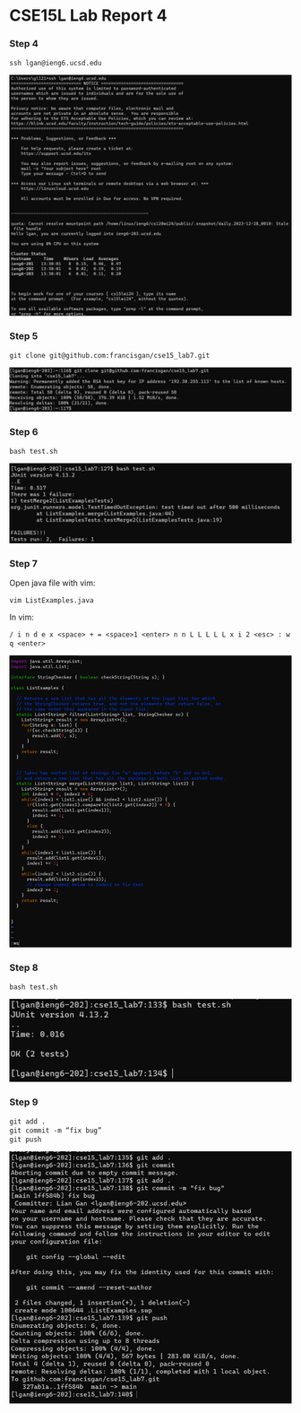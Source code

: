 
# CSE15L Lab Report 4

### Step 4
```
ssh lgan@ieng6.ucsd.edu
```
![plot](https://github.com/francisgan/cse15l-lab-reports/blob/main/report4/image6.png?raw=true)
### Step 5
```
git clone git@github.com:francisgan/cse15_lab7.git
```
![plot](https://github.com/francisgan/cse15l-lab-reports/blob/main/report4/image4.png?raw=true)
### Step 6
```
bash test.sh
```
![plot](https://github.com/francisgan/cse15l-lab-reports/blob/main/report4/image1.png?raw=true)
### Step 7
Open java file with vim:
```
vim ListExamples.java
```

In vim:
```
/ i n d e x <space> + = <space>1 <enter> n n L L L L L x i 2 <esc> : w q <enter>
```
![plot](https://github.com/francisgan/cse15l-lab-reports/blob/main/report4/image5.png?raw=true)
### Step 8
```
bash test.sh
```
![plot](https://github.com/francisgan/cse15l-lab-reports/blob/main/report4/image3.png?raw=true)
### Step 9
```
git add .
git commit -m “fix bug”
git push
```
![plot](https://github.com/francisgan/cse15l-lab-reports/blob/main/report4/image2.png?raw=true)
